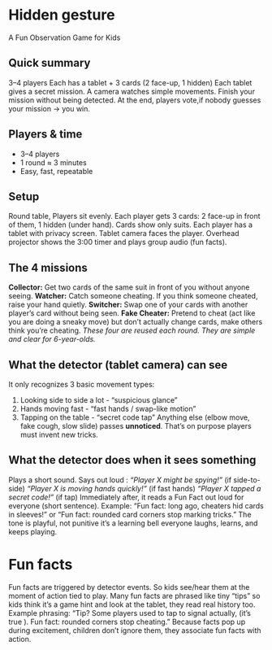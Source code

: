 # Hidden gesture
A Fun Observation Game for Kids
## Quick summary
3–4 players
Each has a tablet + 3 cards (2 face-up, 1 hidden)
Each tablet gives a secret mission.
A camera watches simple movements. 
Finish your mission without being detected. 
At the end, players vote,if nobody guesses your mission → you win.
## Players & time
- 3–4 players
- 1 round ≈ 3 minutes
- Easy, fast, repeatable
## Setup
Round table, Players sit evenly.
Each player gets 3 cards: 2 face-up in front of them, 1 hidden (under hand). Cards show only suits.
Each player has a tablet with privacy screen. Tablet camera faces the player.
Overhead projector shows the 3:00 timer and plays group audio (fun facts).
## The 4 missions
**Collector:** Get two cards of the same suit in front of you without anyone seeing.
**Watcher:** Catch someone cheating. If you think someone cheated, raise your hand quietly.
**Switcher:** Swap one of your cards with another player’s card without being seen.
**Fake Cheater:** Pretend to cheat (act like you are doing a sneaky move) but don’t actually change cards, make others think you’re cheating.
*These four are reused each round. They are simple and clear for 6-year-olds.*
## What the detector (tablet camera) can see
It only recognizes 3 basic movement types:
1. Looking side to side a lot - “suspicious glance”
2. Hands moving fast - “fast hands / swap-like motion”
3. Tapping on the table - “secret code tap”
Anything else (elbow move, fake cough, slow slide) passes **unnoticed**. That’s on purpose players must invent new tricks.
## What the detector does when it sees something
Plays a short sound.
Says out loud :
*“Player X might be spying!”* (if side-to-side)
*“Player X is moving hands quickly!”* (if fast hands)
*“Player X tapped a secret code!”* (if tap)
Immediately after, it reads a Fun Fact out loud for everyone (short sentence). 
Example:
“Fun fact: long ago, cheaters hid cards in sleeves!”
or “Fun fact: rounded card corners stop marking tricks.”
The tone is playful, not punitive it’s a learning bell everyone laughs, learns, and keeps playing.
# Fun facts 
Fun facts are triggered by detector events. So kids see/hear them at the moment of action tied to play.
Many fun facts are phrased like tiny “tips” so kids think it’s a game hint and look at the tablet, they read real history too. 
Example phrasing:
“Tip? Some players used to tap to signal actually, (it’s true ). 
Fun fact: rounded corners stop cheating.”
Because facts pop up during excitement, children don’t ignore them, they associate fun facts with action.
